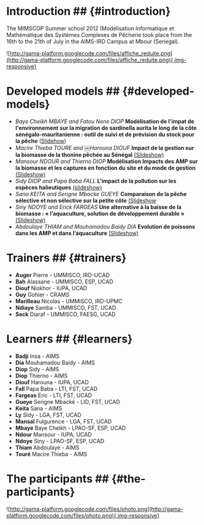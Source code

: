 # Introduction ## {#introduction}

The MIMSCOP Summer school 2012 (Modélisation Informatique et Mathématique des Systèmes Complexes de Pêcherie took place from the 16th to the 21th of July in the AIMS-IRD Campus at Mbour (Senegal).

![http://gama-platform.googlecode.com/files/affiche_reduite.png](http://gama-platform.googlecode.com/files/affiche_reduite.png){.img-responsive}

# Developed models ## {#developed-models}

  * _Baye Cheikh MBAYE and Fatou Nene DIOP_ **Modélisation de l'impat de l'environnement sur la migration de sardinella aurita le long de la côte sénégalo-mauritanienne : outil de suivi et de prévision du stock pour la pêche** ([Slidehow](http://gama-platform.googlecode.com/files/Presentation_model_migration_poisson.pdf))
  * _Macire Thieba TOURE and ￼Harouna DIOUF_ **Impact de la gestion sur la biomasse de la thonine pêchée au Sénégal** [(Slideshow)](http://gama-platform.googlecode.com/files/biomass.pdf)
  * _Mansour NDOUR and Thierno DIOP_ **Modélisation Impacts des AMP sur la biomasse et les captures en fonction du site et du mode de gestion** [(Slideshow)](http://gama-platform.googlecode.com/files/simulationtp_final_AMP_mansourthierno.pdf)
  * _Sidy DIOP and Papa Baba FALL_ **L'impact de la pollution sur les espèces halieutiques** [(slideshow)](http://gama-platform.googlecode.com/files/ImpactPollutionEspecesHalieutiques.pdf)
  * _Sana KEITA and  Serigne Mbacke GUEYE_ **Comparaison de la pêche sélective et non sélective sur la petite côte** [(Slideshow](http://gama-platform.googlecode.com/files/serine-sana.pdf)
  * _Siny NDOYE and Erick FARGEAS_  **Une alternative à la baisse de la biomasse : « l’aquaculture, solution de développement durable »** [(Slideshow)](http://gama-platform.googlecode.com/files/siny_fargeas.pdf)
  * _Abdoulaye THIAM and Mouhamadou Baidy DIA_ **Evolution de poissons dans les AMP et dans l’aquaculture** [(Slideshow)](http://gama-platform.googlecode.com/files/thiam_Dia.pdf)

# Trainers ## {#trainers}

  * **Auger** Pierre - UMMISCO, IRD-UCAD
  * **Bah** Alassane - UMMISCO, ESP, UCAD
  * **Diouf** Niokhor - IUPA, UCAD
  * **Guy** Gohier - CRAMS
  * **Marilleau** Nicolas - UMMISCO, IRD-UPMC
  * **Ndiaye**	 Samba - UMMISCO, FST, UCAD
  * **Seck** Diaraf - UMMISCO, FAESG, UCAD


# Learners ## {#learners}

  * **Badji** Insa - AIMS
  * **Dia** Mouhamadou Baidy - AIMS
  * **Diop** Sidy -  AIMS
  * **Diop** Thierno - 	AIMS
  * **Diouf** Harouna - IUPA, UCAD
  * **Fall** Papa Baba - LTI, FST, UCAD
  * **Fargeas** Eric - LTI, FST, UCAD
  * **Gueye** Serigne Mbacké - LID, FST, UCAD
  * **Keita** Sana - AIMS
  * **Ly** Sidy - LGA, FST, UCAD
  * **Mansal** Fulgurence - LGA, FST, UCAD
  * **Mbaye** Baye Cheikh - LPAO-SF, ESP, UCAD
  * **Ndour** Mansour - IUPA, UCAD
  * **Ndoye** Siny - LPAO-SF, ESP, UCAD
  * **Thiam** Abdoulaye - AIMS
  * **Touré** Macire Thieba - AIMS

# The participants ## {#the-participants}

![http://gama-platform.googlecode.com/files/photo.png](http://gama-platform.googlecode.com/files/photo.png){.img-responsive}